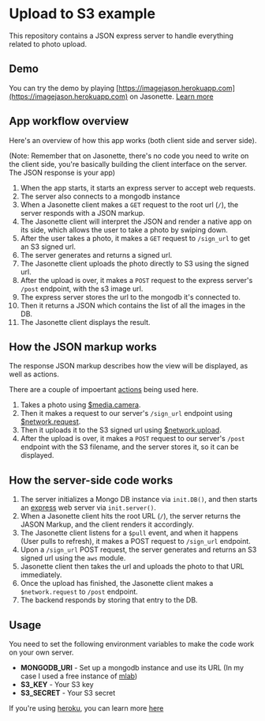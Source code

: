 # Upload to S3 example
This repository contains a JSON express server to handle everything related to photo upload.

## Demo

You can try the demo by playing [https://imagejason.herokuapp.com](https://imagejason.herokuapp.com) on Jasonette. [Learn more](http://www.jasonette.com/beta/quickstart)


## App workflow overview
Here's an overview of how this app works (both client side and server side).

(Note: Remember that on Jasonette, there's no code you need to write on the client side, you're basically building the client interface on the server. The JSON response is your app)

1. When the app starts, it starts an express server to accept web requests.
2. The server also connects to a mongodb instance 
3. When a Jasonette client makes a `GET` request to the root url (`/`), the server responds with a JSON markup.
4. The Jasonette client will interpret the JSON and render a native app on its side, which allows the user to take a photo by swiping down.
5. After the user takes a photo, it makes a `GET` request to `/sign_url` to get an S3 signed url.
6. The server generates and returns a signed url.
7. The Jasonette client uploads the photo directly to S3 using the signed url.
8. After the upload is over, it makes a `POST` request to the express server's `/post` endpoint, with the s3 image url.
9. The express server stores the url to the mongodb it's connected to.
10. Then it returns a JSON which contains the list of all the images in the DB.
11. The Jasonette client displays the result.

## How the JSON markup works

The response JSON markup describes how the view will be displayed, as well as actions.

There are a couple of impoertant [actions](https://jasonette.github.io/documentation/actions) being used here.

1. Takes a photo using [$media.camera](https://jasonette.github.io/documentation/actions#mediacamera).
2. Then it makes a request to our server's `/sign_url` endpoint using [$network.request](https://jasonette.github.io/documentation/actions#networkrequest).
3. Then it uploads it to the S3 signed url using [$network.upload](https://jasonette.github.io/documentation/actions#networkupload).
4. After the upload is over, it makes a `POST` request to our server's `/post` endpoint with the S3 filename, and the server stores it, so it can be displayed.


## How the server-side code works

1. The server initializes a Mongo DB instance via `init.DB()`, and then starts an [express](https://expressjs.com) web server via `init.server()`.
2. When a Jasonette client hits the root URL (`/`), the server returns the JASON Markup, and the client renders it accordingly.
3. The Jasonette client listens for a `$pull` event, and when it happens (User pulls to refresh), it makes a POST request to `/sign_url` endpoint.
4. Upon a `/sign_url` POST request, the server generates and returns an S3 signed url using the `aws` module.
5. Jasonette client then takes the url and uploads the photo to that URL immediately.
6. Once the upload has finished, the Jasonette client makes a `$network.request` to `/post` endpoint.
7. The backend responds by storing that entry to the DB.

## Usage

You need to set the following environment variables to make the code work on your own server.

- **MONGODB_URI** - Set up a mongodb instance and use its URL (In my case I used a free instance of [mlab](https://www.mlab.com))
- **S3_KEY** - Your S3 key
- **S3_SECRET** - Your S3 secret

If you're using [heroku](https://heroku.com), you can learn more [here](https://devcenter.heroku.com/articles/config-vars)
